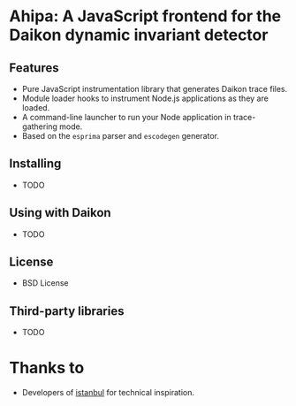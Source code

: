 # Ahipa: A JavaScript frontend for the Daikon dynamic invariant detector

## Features

 * Pure JavaScript instrumentation library that generates Daikon trace files.
 * Module loader hooks to instrument Node.js applications as they are loaded.
 * A command-line launcher to run your Node application in trace-gathering mode.
 * Based on the `esprima` parser and `escodegen` generator.
 
## Installing

 * TODO
 

## Using with Daikon

 * TODO

## License

 * BSD License
 
## Third-party libraries

 * TODO 

# Thanks to

 * Developers of [istanbul](https://github.com/gotwarlost/istanbul)
   for technical inspiration.
